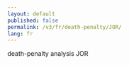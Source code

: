 ```yaml
---
layout: default
published: false
permalink: /v3/fr/death-penalty/JOR/
lang: fr
---
```


death-penalty analysis JOR
